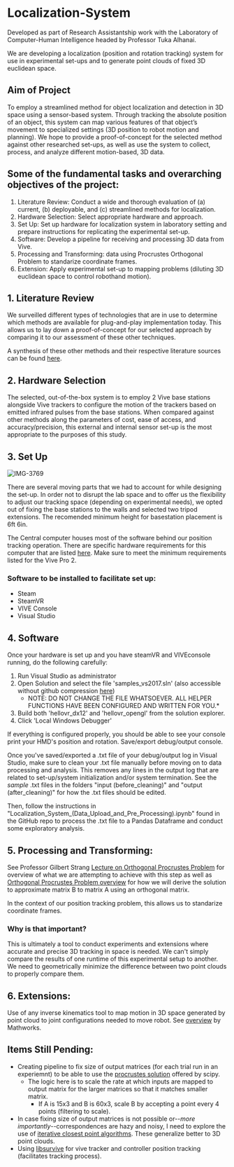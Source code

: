# Localization-System
Developed as part of Research Assistantship work with the Laboratory of Computer-Human Intelligence headed by Professor Tuka Alhanai.

We are developing a localization (position and rotation tracking) system for use in experimental set-ups and to generate point clouds of fixed 3D euclidean space. 

## Aim of Project
To employ a streamlined method for object localization and detection in 3D space using a sensor-based system. Through tracking the absolute position of an object, this system can map various features of that object’s movement to specialized settings (3D position to robot motion and planning). We hope to provide a proof-of-concept for the selected method against other researched set-ups, as well as use the system to collect, process, and analyze different motion-based, 3D data. 

## Some of the fundamental tasks and overarching objectives of the project:
1. Literature Review: Conduct a wide and thorough evaluation of (a) current, (b) deployable, and (c) streamlined methods for localization.
2. Hardware Selection: Select appropriate hardware and approach.
3. Set Up: Set up hardware for localization system in laboratory setting and prepare instructions for replicating the experimental set-up.
4. Software: Develop a pipeline for receiving and processing 3D data from Vive.
5. Processing and Transforming: data using Procrustes Orthogonal Problem to standarize coordinate frames.
6. Extension: Apply experimental set-up to mapping problems (diluting 3D euclidean space to control robothand motion).

## 1. Literature Review
We surveilled different types of technologies that are in use to determine which methods are available for plug-and-play implementation today. This allows us to lay down a proof-of-concept for our selected approach by comparing it to our assessment of these other techniques.

A synthesis of these other methods and their respective literature sources can be found [here](https://docs.google.com/document/d/1ux5NU3kCQx4bAz_PhazY3dFVRATjMM7p3F19Rx_DHok/edit).

## 2. Hardware Selection
The selected, out-of-the-box system is to employ 2 Vive base stations alongside Vive trackers to configure the motion of the trackers based on emitted infrared pulses from the base stations. When compared against other methods along the parameters of cost, ease of access, and accuracy/precision, this external and internal sensor set-up is the most appropriate to the purposes of this study.

## 3. Set Up
![IMG-3769](https://github.com/FirasBDarwish/Localization-System/assets/94559551/04646a9f-37dc-41b2-a562-b0cd88848325)

There are several moving parts that we had to account for while designing the set-up.
In order not to disrupt the lab space and to offer us the flexibility to adjust our tracking space (depending on experimental needs), we opted out of fixing the base stations to the walls and selected two tripod extensions. The recomended minimum height for basestation placement is 6ft 6in.

The Central computer houses most of the software behind our position tracking operation. There are specific hardware requirements for this computer that are listed [here](https://www.vive.com/us/product/vive-pro2/specs/). Make sure to meet the minimum requirements listed for the Vive Pro 2.

### Software to be installed to facilitate set up:
* Steam
* SteamVR
* VIVE Console
* Visual Studio

## 4. Software

Once your hardware is set up and you have steamVR and VIVEconsole running, do the following carefully:
1. Run Visual Studio as administrator
2. Open Solution and select the file 'samples_vs2017.sln' (also accessible without github compression [here](https://drive.google.com/drive/folders/1IMe8gzdmaPh613JaygjoRtgVKjA9-ax6?usp=sharing))
    - NOTE: DO NOT CHANGE THE FILE WHATSOEVER. ALL HELPER FUNCTIONS HAVE BEEN CONFIGURED AND WRITTEN FOR YOU.*
3. Build both 'hellovr_dx12' and 'hellovr_opengl' from the solution explorer.
4. Click 'Local Windows Debugger'

If everything is configured properly, you should be able to see your console print your HMD's position and rotation. Save/export debug/output console.

Once you've saved/exported a .txt file of your debug/output log in Visual Studio, make sure to clean your .txt file manually before moving on to data processing and analysis. This removes any lines in the output log that are related to set-up/system initialization and/or system termination. See the *sample* .txt files in the folders "input (before_cleaning)" and "output (after_cleaning)" for how the .txt files should be edited.

Then, follow the instructions in "Localization_System_(Data_Upload_and_Pre_Processing).ipynb" found in the GitHub repo to process the .txt file to a Pandas Dataframe and conduct some exploratory analysis.

## 5. Processing and Transforming:

See Professor Gilbert Strang [Lecture on Orthogonal Procrustes Problem](https://www.youtube.com/watch?v=0Qws8BuK3RQ&t=315s) for overview of what we are attempting to achieve with this step as well as [Orthogonal Procrustes Problem overview](https://en.wikipedia.org/wiki/Orthogonal_Procrustes_problem) for how we will derive the solution to approximate matrix B to matrix A using an orthogonal matrix.

In the context of our position tracking problem, this allows us to standarize coordinate frames.

### Why is that important?
This is ultimately a tool to conduct experiments and extensions where accurate and precise 3D tracking in space is needed. We can't simply compare the results of one runtime of this experimental setup to another. We need to geometrically minimize the difference between two point clouds to properly compare them.

## 6. Extensions:
Use of any inverse kinematics tool to map motion in 3D space generated by point cloud to joint configurations needed to move robot. See [overview](https://www.mathworks.com/help/robotics/inverse-kinematics.html) by Mathworks.

## Items Still Pending:
* Creating pipeline to fix size of output matrices (for each trial run in an experiemnt) to be able to use the [procrustes solution](https://docs.scipy.org/doc/scipy/reference/generated/scipy.spatial.procrustes.html) offered by scipy.
    * The logic here is to scale the rate at which inputs are mapped to output matrix for the larger matrices so that it matches smaller matrix.
        * If A is 15x3 and B is 60x3, scale B by accepting a point every 4 points (filtering to scale).
* In case fixing size of output matrices is not possible or--*more importantly*--correspondences are hazy and noisy, I need to explore the use of [iterative closest point algorithms](https://en.m.wikipedia.org/wiki/Iterative_closest_point). These generalize better to 3D point clouds.
* Using [libsurvive](https://github.com/cntools/libsurvive) for vive tracker and controller position tracking (facilitates tracking process).
